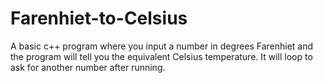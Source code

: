# Farenhiet-to-Celsius
A basic c++ program where you input a number in degrees Farenhiet and the program will tell you the equivalent Celsius temperature. It will loop to ask for another number after running.

